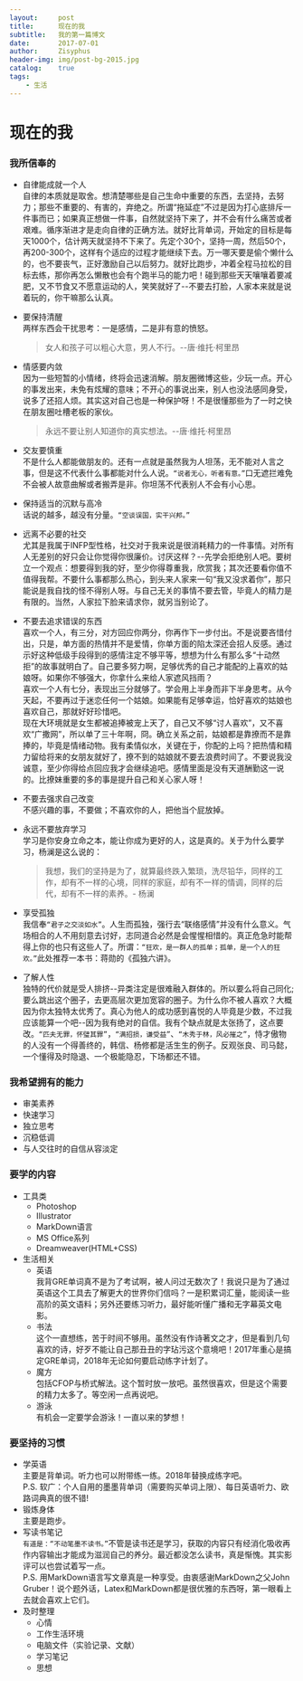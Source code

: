 ```yaml
---
layout:		post
title:		现在的我
subtitle:	我的第一篇博文
date:		2017-07-01 
author:		Zisyphus
header-img:	img/post-bg-2015.jpg
catalog:	true
tags:
    - 生活
---
```



# 现在的我

### 我所信奉的

*   自律能成就一个人  
    自律的本质就是取舍。想清楚哪些是自己生命中重要的东西，去坚持，去努力；那些不重要的、有害的，弃绝之。所谓“拖延症”不过是因为打心底排斥一件事而已；如果真正想做一件事，自然就坚持下来了，并不会有什么痛苦或者艰难。循序渐进才是走向自律的正确方法。就好比背单词，开始定的目标是每天1000个，估计两天就坚持不下来了。先定个30个，坚持一周，然后50个，再200-300个，这样有个适应的过程才能继续下去。万一哪天要是偷个懒什么的，也不要丧气，正好激励自己以后努力。就好比跑步，冲着全程马拉松的目标去练，那你再怎么懒散也会有个跑半马的能力吧！碰到那些天天嚷嚷着要减肥，又不节食又不愿意运动的人，笑笑就好了--不要去打脸，人家本来就是说着玩的，你干嘛那么认真。

*   要保持清醒  
    两样东西会干扰思考：一是感情，二是非有意的愤怒。

	>  女人和孩子可以粗心大意，男人不行。--唐·维托·柯里昂

*   情感要内敛  
    因为一些短暂的小情绪，终将会迅速消解。朋友圈微博这些，少玩一点。开心的事发出来，未免有炫耀的意味；不开心的事说出来，别人也没法感同身受，说多了还招人烦。其实这对自己也是一种保护呀！不是很懂那些为了一时之快在朋友圈吐槽老板的家伙。

	>  永远不要让别人知道你的真实想法。--唐·维托·柯里昂
 
*   交友要慎重  
    不是什么人都能做朋友的。还有一点就是虽然我为人坦荡，无不能对人言之事，但是这不代表什么事都能对什么人说。`“说者无心，听者有意。”`口无遮拦难免不会被人故意曲解或者搬弄是非。你坦荡不代表别人不会有小心思。

*   保持适当的沉默与高冷  
    话说的越多，越没有分量。`“空谈误国，实干兴邦。”`

*   远离不必要的社交  
    尤其是我属于INFP型性格，社交对于我来说是很消耗精力的一件事情。对所有人无差别的好只会让你觉得你很廉价。讨厌这样？--先学会拒绝别人吧。要树立一个观点：想要得到我的好，至少你得尊重我，欣赏我；其次还要看你值不值得我帮。不要什么事都那么热心，到头来人家来一句“我又没求着你”，那只能说是我自找的怪不得别人呀。与自己无关的事情不要去管，毕竟人的精力是有限的。当然，人家拉下脸来请求你，就另当别论了。

*   不要去追求错误的东西  
    喜欢一个人，有三分，对方回应你两分，你再作下一步付出。不是说要吝惜付出，只是，单方面的热情并不是爱情，你单方面的陷太深还会招人反感。通过示好这种低级手段得到的感情注定不够平等，想想为什么有那么多“十动然拒”的故事就明白了。自己要多努力啊，足够优秀的自己才能配的上喜欢的姑娘呀。如果你不够强大，你拿什么来给人家遮风挡雨？  
    喜欢一个人有七分，表现出三分就够了。学会用上半身而非下半身思考。从今天起，不要再过于迷恋任何一个姑娘。如果能有足够幸运，恰好喜欢的姑娘也喜欢自己，那就好好珍惜吧。   
    现在大环境就是女生都被追捧被宠上天了，自己又不够“讨人喜欢”，又不喜欢“广撒网”，所以单了三十年啊，冏。确立关系之前，姑娘都是靠撩而不是靠捧的，毕竟是情绪动物。我有柔情似水，关键在于，你配的上吗？把热情和精力留给将来的女朋友就好了，撩不到的姑娘就不要去浪费时间了。不要说我没诚意，至少你得给点回应我才会继续追吧。感情里面是没有天道酬勤这一说的。比撩妹重要的多的事是提升自己和关心家人呀！

*   不要去强求自己改变  
    不感兴趣的事，不要做；不喜欢你的人，把他当个屁放掉。

*   永远不要放弃学习  
    学习是你安身立命之本，能让你成为更好的人，这是真的。关于为什么要学习，杨澜是这么说的：


	> 我想，我们的坚持是为了，就算最终跌入繁琐，洗尽铅华，同样的工作，却有不一样的心境，同样的家庭，却有不一样的情调，同样的后代，却有不一样的素养。- 杨澜


*   享受孤独  
    我信奉`“君子之交淡如水”`。人生而孤独，强行去“联络感情”并没有什么意义。气场相合的人不用刻意去讨好，志同道合必然是会惺惺相惜的。真正危急时能帮得上你的也只有这些人了。所谓：`“狂欢，是一群人的孤单；孤单，是一个人的狂欢。”`此处推荐一本书：蒋勋的《孤独六讲》。

*   了解人性  
    独特的代价就是受人排挤--异类注定是很难融入群体的。所以要么将自己同化;要么跳出这个圈子，去更高层次更加宽容的圈子。为什么你不被人喜欢？大概因为你太独特太优秀了。真心为他人的成功感到喜悦的人毕竟是少数，不过我应该能算一个吧--因为我有绝对的自信。我有个缺点就是太张扬了，这点要改。`“匹夫无罪，怀璧其罪”`，`“满招损，谦受益”`、`“木秀于林，风必摧之”`，恃才傲物的人没有一个得善终的，韩信、杨修都是活生生的例子。反观张良、司马懿，一个懂得及时隐退、一个极能隐忍，下场都还不错。


### 我希望拥有的能力

*   审美素养
*   快速学习
*   独立思考
*   沉稳低调
*   与人交往时的自信从容淡定

### 要学的内容

*   工具类
    *   Photoshop
    *   Illustrator
    *   MarkDown语言
    *   MS Office系列
    *   Dreamweaver(HTML+CSS)
*   生活相关
    *   英语  
        我背GRE单词真不是为了考试啊，被人问过无数次了！我说只是为了通过英语这个工具去了解更大的世界你们信吗？一是积累词汇量，能阅读一些高阶的英文语料；另外还要练习听力，最好能听懂广播和无字幕英文电影。
    *   书法  
        这个一直想练，苦于时间不够用。虽然没有作诗著文之才，但是看到几句喜欢的诗，好歹不能让自己那丑丑的字玷污这个意境吧！2017年重心是搞定GRE单词，2018年无论如何要启动练字计划了。
    *   魔方  
        包括CFOP与桥式解法。这个暂时放一放吧。虽然很喜欢，但是这个需要的精力太多了。等空闲一点再说吧。
    *   游泳  
        有机会一定要学会游泳！一直以来的梦想！

### 要坚持的习惯

*   学英语  
    主要是背单词。听力也可以附带练一练。2018年替换成练字吧。  
    P.S. 软广：个人自用的墨墨背单词（需要购买单词上限）、每日英语听力、欧路词典真的很不错!
*   锻炼身体  
    主要是跑步。
*   写读书笔记  
    `有道是：“不动笔墨不读书。”`不管是读书还是学习，获取的内容只有经消化吸收再作内容输出才能成为滋润自己的养分。最近都没怎么读书，真是惭愧。其实影评可以也尝试着写一点。  
    P.S. 用MarkDown语言写文章真是一种享受。由衷感谢MarkDown之父John Gruber！说个题外话，Latex和MarkDown都是很优雅的东西呀，第一眼看上去就会喜欢上它们。
* 及时整理
	* 心情
	* 工作生活环境
	* 电脑文件（实验记录、文献）
	* 学习笔记
	* 思想
